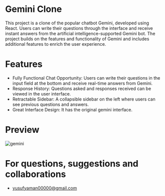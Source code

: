 # Gemini Clone


This project is a clone of the popular chatbot Gemini, developed using React. Users can write their questions through the interface and receive instant answers from the artificial intelligence-supported Gemini bot. The project builds on the features and functionality of Gemini and includes additional features to enrich the user experience.


# Features
- Fully Functional Chat Opportunity: Users can write their questions in the input field at the bottom and receive real-time answers from Gemini.
- Response History: Questions asked and responses received can be viewed in the user interface.
- Retractable Sidebar: A collapsible sidebar on the left where users can see previous questions and answers.
- Great Interface Design: It has the original gemini interface.

# Preview
![gemini](https://github.com/yusufyaman07/gemini_clone/assets/148998418/5788235f-244c-426d-9396-d5e9c6d0d784)


# For questions, suggestions and collaborations
- yusufyaman00000@gmail.com
